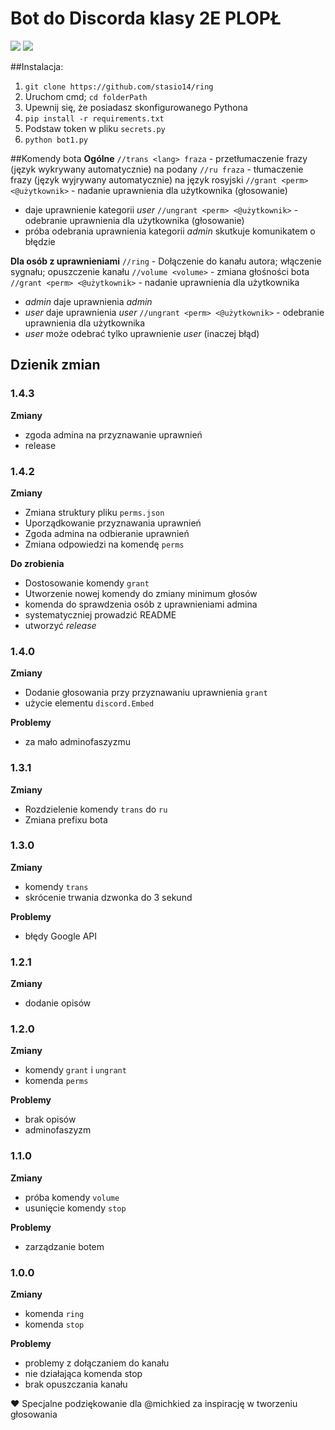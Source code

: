 # Bot do Discorda klasy 2E PLOPŁ
[![](https://img.shields.io/badge/python-3.7%2B-blue)](https://www.python.org/downloads/release/python-378/) [![](https://img.shields.io/badge/license-MIT-green)](https://opensource.org/licenses/MIT)

##Instalacja:
1. ```git clone https://github.com/stasio14/ring```
2. Uruchom cmd; ```cd folderPath```
3. Upewnij się, że posiadasz skonfigurowanego Pythona
4. ```pip install -r requirements.txt```
5. Podstaw token w pliku `secrets.py`
6. ```python bot1.py```

##Komendy bota
**Ogólne**
`//trans <lang> fraza` - przetłumaczenie frazy (język wykrywany automatycznie) na podany
`//ru fraza` - tłumaczenie frazy (język wyjrywany automatycznie) na język rosyjski
`//grant <perm> <@użytkownik>` - nadanie uprawnienia dla użytkownika (głosowanie)
- daje uprawnienie kategorii _user_
`//ungrant <perm> <@użytkownik>` - odebranie uprawnienia dla użytkownika (głosowanie)
- próba odebrania uprawnienia kategorii _admin_ skutkuje komunikatem o błędzie

**Dla osób z uprawnieniami**
`//ring` - Dołączenie do kanału autora; włączenie sygnału; opuszczenie kanału
`//volume <volume>` - zmiana głośności bota
`//grant <perm> <@użytkownik>` - nadanie uprawnienia dla użytkownika
- _admin_ daje uprawnienia _admin_
- _user_ daje uprawnienia _user_
`//ungrant <perm> <@użytkownik>` - odebranie uprawnienia dla użytkownika
- _user_ może odebrać tylko uprawnienie _user_ (inaczej błąd)

## Dzienik zmian

### 1.4.3
**Zmiany**
- zgoda admina na przyznawanie uprawnień
- release

### 1.4.2
**Zmiany**
- Zmiana struktury pliku `perms.json`
- Uporządkowanie przyznawania uprawnień
- Zgoda admina na odbieranie uprawnień
- Zmiana odpowiedzi na komendę `perms`

**Do zrobienia**
- Dostosowanie komendy `grant`
- Utworzenie nowej komendy do zmiany minimum głosów
- komenda do sprawdzenia osób z uprawnieniami admina
- systematyczniej prowadzić README
- utworzyć _release_

### 1.4.0
**Zmiany**
- Dodanie głosowania przy przyznawaniu uprawnienia `grant`
- użycie elementu `discord.Embed`

**Problemy**
- za mało adminofaszyzmu

### 1.3.1
**Zmiany**
- Rozdzielenie komendy `trans` do `ru`
- Zmiana prefixu bota

### 1.3.0
**Zmiany**
- komendy ```trans```
- skrócenie trwania dzwonka do 3 sekund

**Problemy**
- błędy Google API

### 1.2.1
**Zmiany**
- dodanie opisów

### 1.2.0
**Zmiany**
- komendy ```grant``` i ```ungrant```
- komenda ```perms```

**Problemy**
- brak opisów
- adminofaszyzm

### 1.1.0
**Zmiany**
- próba komendy ```volume```
- usunięcie komendy ```stop```

**Problemy**
- zarządzanie botem

### 1.0.0
**Zmiany**
- komenda ```ring```
- komenda ```stop```

**Problemy**
- problemy z dołączaniem do kanału
- nie działająca komenda stop
- brak opuszczania kanału

❤ Specjalne podziękowanie dla @michkied za inspirację w tworzeniu głosowania
